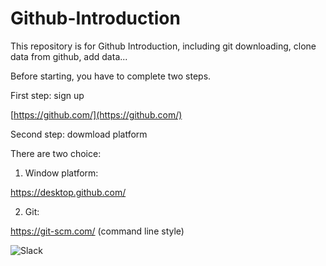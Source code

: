 # Github-Introduction
This repository is for Github Introduction, including git downloading, clone data from github, add data...

Before starting, you have to complete two steps.

First step: sign up

[https://github.com/](https://github.com/)



Second step: dowmload platform

There are two choice:

1. Window platform: 

https://desktop.github.com/

2. Git: 

https://git-scm.com/ (command line style)




![Slack](http://sanfubrunch.github.io/web/img/c5.jpg)

